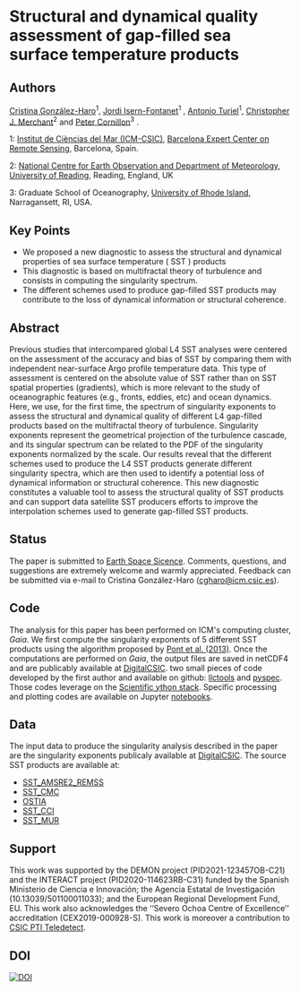 Structural and dynamical quality assessment of gap-filled sea surface temperature products
============

Authors
--------
[Cristina González-Haro](https://crocha700.github.io)<sup>1</sup>, [Jordi Isern-Fontanet](http://www-pord.ucsd.edu/~sgille/)<sup>1</sup>
, [Antonio Turiel](http://tryfan.ucsd.edu)<sup>1</sup>,
 [Christopher J. Merchant](https://science.jpl.nasa.gov/people/Menemenlis/)<sup>2</sup> and  [Peter Cornillon](https://science.jpl.nasa.gov/people/Menemenlis/)<sup>3</sup> .



1: [Institut de Cièncias del Mar (ICM-CSIC)](https://icm.csic.es),
[Barcelona Expert Center on Remote Sensing](https://bec.icm.csic.es), Barcelona, Spain.

2: [National Centre for Earth Observation and Department of Meteorology](https://www.nceo.ac.uk/), [University of Reading](https://www.reading.ac.uk/), Reading, England, UK

3: Graduate School of Oceanography, [University of Rhode Island](https://www.uri.edu/), Narragansett, RI, USA.


Key Points
----------
  -  We proposed a new diagnostic to assess the structural and dynamical properties of sea surface temperature ( SST ) products
  - This diagnostic is based on multifractal theory of turbulence and consists in computing the singularity spectrum.
  - The different schemes used to produce gap-filled SST products may contribute to the loss of dynamical information or structural coherence.

Abstract
--------
Previous studies that intercompared global L4 SST analyses were centered on the assessment of the accuracy and bias of SST by comparing them with independent near-surface Argo profile temperature data. This type of assessment is centered on the absolute value of SST rather than on SST spatial properties (gradients), which is more relevant to the study of oceanographic features (e.g., fronts, eddies, etc) and ocean dynamics. Here,  we  use, for the first time, the spectrum of singularity exponents to assess the structural and dynamical quality of different L4 gap-filled products based on the multifractal theory of turbulence. Singularity exponents represent the geometrical projection of the turbulence cascade, and its singular spectrum can be related to the PDF of the singularity exponents normalized by the scale. Our results reveal that the different schemes used to produce the L4 SST products generate different singularity spectra, which are then used to identify a potential loss of dynamical information or structural coherence. This new diagnostic constitutes a valuable tool to assess the structural quality of SST products and can support data satellite SST producers efforts to improve the interpolation schemes used to generate gap-filled SST products. 

Status
----------
  The paper is submitted to [Earth Space Sicence](https://agupubs.onlinelibrary.wiley.com/journal/23335084). Comments, questions, and suggestions are extremely welcome  and warmly appreciated. Feedback can be submitted via e-mail to  Cristina González-Haro (cgharo@icm.csic.es).

Code
----
The analysis for this paper has been performed on ICM's computing cluster, *Gaia*. We first compute the singularity exponents of 5 different SST products using the algorithm proposed by [Pont et al. (2013)](https://www.tandfonline.com/doi/abs/10.1080/00207160.2012.748895). Once the computations are performed on *Gaia*, the output files are saved in netCDF4 and  are publicably available at [DigitalCSIC](https://digital.csic.es/handle/10261/309548).
two small pieces of code developed by the first author and available on github:  [llctools](https://github.com/crocha700/llctools) and [pyspec](https://github.com/pyspec/pyspec). Those codes leverage on the [Scientific
ython stack](https://www.scipy.org/install.html). Specific processing and plotting codes are available on Jupyter [notebooks](https://github.com/crocha700/UpperOceanSeasonality/blob/master/notebooks/index.ipynb).



Data
------
The input data to produce the singularity analysis described in the paper are the singularity exponents publicaly available at [DigitalCSIC](https://digital.csic.es/handle/10261/309548). The source SST products are available at:
  - [SST_AMSRE2_REMSS](https://data.remss.com/amsr2/ocean/L3/)
  - [SST_CMC](https://podaac.jpl.nasa.gov/dataset/CMC0.1deg-CMC-L4-GLOB-v3.0)
  - [OSTIA](https://resources.marine.copernicus.eu/product-detail/SST_GLO_SST_L4_NRT_OBSERVATIONS_010_001/INFORMATION)
  - [SST_CCI](https://resources.marine.copernicus.eu/product-detail/SST_GLO_SST_L4_REP_OBSERVATIONS_010_024)
  - [SST_MUR](https://podaac.jpl.nasa.gov/dataset/MUR-JPL-L4-GLOB-v4.1)

Support
-------
This work was supported by the DEMON project (PID2021-123457OB-C21) and the INTERACT project (PID2020-114623RB-C31) funded by the Spanish Ministerio de Ciencia e Innovación; the Agencia Estatal de Investigación (10.13039/501100011033); and the European Regional Development Fund, EU. This work also acknowledges the ‘‘Severo Ochoa Centre of Excellence’’ accreditation (CEX2019-000928-S). This work is moreover a contribution to [CSIC PTI Teledetect](https://pti-teledetect.csic.es/).

DOI
-------
[![DOI](https://zenodo.org/badge/657566970.svg)](https://zenodo.org/badge/latestdoi/657566970)
